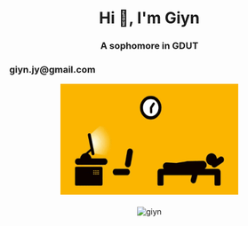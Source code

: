 <h1 align="center">Hi 👋, I'm Giyn</h1>
<h3 align="center">A sophomore in GDUT</h3>
<h3 href="mailto:giyn.jy@gmail.com">giyn.jy@gmail.com</h3>
<div align=center><img width = '320' height ='200' src ="https://github.com/Giyn/Giyn/blob/master/Assets/Work.gif"/></div>
<br>
<div align=center><img align="center" src="https://github-readme-stats.vercel.app/api?username=giyn&show_icons=true&theme=dark" alt="giyn" /></div>
